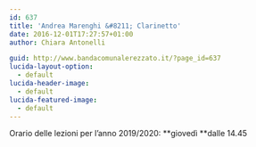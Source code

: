```yaml
---
id: 637
title: 'Andrea Marenghi &#8211; Clarinetto'
date: 2016-12-01T17:27:57+01:00
author: Chiara Antonelli

guid: http://www.bandacomunalerezzato.it/?page_id=637
lucida-layout-option:
  - default
lucida-header-image:
  - default
lucida-featured-image:
  - default
---
```

Orario delle lezioni per l&#8217;anno 2019/2020: **giovedì&nbsp;**dalle 14.45